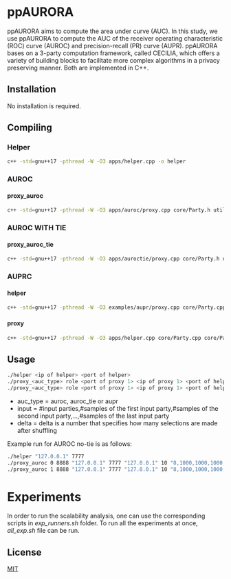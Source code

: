 # ppAURORA

ppAURORA aims to compute the area under curve (AUC). In this study, we use ppAURORA to compute the AUC of the receiver operating characteristic (ROC) curve (AUROC) and precision-recall (PR) curve (AUPR). ppAURORA bases on a 3-party computation framework, called CECILIA, which offers a variety of building blocks to facilitate more complex algorithms in a privacy preserving manner. Both are implemented in C++.

## Installation

No installation is required.

## Compiling

### Helper

```bash
c++ -std=gnu++17 -pthread -W -O3 apps/helper.cpp -o helper
```

### AUROC

#### proxy_auroc

```bash
c++ -std=gnu++17 -pthread -W -O3 apps/auroc/proxy.cpp core/Party.h utils/constant.h utils/auc_utils.h utils/parse_options.cpp utils/parse_options.h utils/connection.h utils/flib.h utils/llib.h -o proxy_auroc
```

### AUROC WITH TIE

#### proxy_auroc_tie

```bash
c++ -std=gnu++17 -pthread -W -O3 apps/auroctie/proxy.cpp core/Party.h utils/constant.h utils/auc_utils.h utils/parse_options.cpp utils/parse_options.h utils/connection.h utils/flib.h -o proxy_auroc_tie
```

### AUPRC

#### helper

```bash
c++ -std=gnu++17 -pthread -W -O3 examples/aupr/proxy.cpp core/Party.cpp core/Party.h utils/constant.h utils/parse_options.cpp utils/parse_options.h utils/connection.h utils/flib.h examples/aupr/llib.h -o proxy_aupr
```

#### proxy

```bash
c++ -std=gnu++17 -pthread -W -O3 apps/helper.cpp core/Party.cpp core/Party.h utils/constant.h utils/parse_options.cpp utils/parse_options.h utils/connection.h utils/flib.h -o helper_aupr
```

## Usage

```bash
./helper <ip of helper> <port of helper>
./proxy_<auc_type> role <port of proxy 1> <ip of proxy 1> <port of helper> <ip of helper> <delta> <input>
./proxy_<auc_type> role <port of proxy 1> <ip of proxy 1> <port of helper> <ip of helper> <delta> <input>
```

- auc_type = auroc, auroc_tie or aupr
- input = #input parties,#samples of the first input party,#samples of the second input party,...,#samples of the last input party
- delta = delta is a number that specifies how many selections are made after shuffling

Example run for AUROC no-tie is as follows:
```bash
./helper "127.0.0.1" 7777
./proxy_auroc 0 8888 "127.0.0.1" 7777 "127.0.0.1" 10 "8,1000,1000,1000,1000,1000,1000,1000,1000"
./proxy_auroc 1 8888 "127.0.0.1" 7777 "127.0.0.1" 10 "8,1000,1000,1000,1000,1000,1000,1000,1000"
```

# Experiments
In order to run the scalability analysis, one can use the corresponding scripts in _exp_runners.sh_ folder. To run all the experiments at once, _all_exp.sh_ file can be run.

## License
[MIT](https://choosealicense.com/licenses/mit/)

